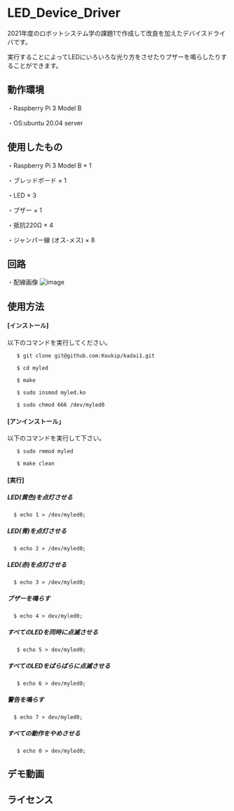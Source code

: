 # LED_Device_Driver

2021年度のロボットシステム学の課題1で作成して改良を加えたデバイスドライバです。

実行することによってLEDにいろいろな光り方をさせたりブザーを鳴らしたりすることができます。

## 動作環境

・Raspberry Pi 3 Model B
 
  ・OS:ubuntu 20.04 server
  
## 使用したもの

  ・Raspberry Pi 3 Model B × 1
 
  ・ブレッドボード × 1
  
  ・LED × 3
  
  ・ブザー × 1
  
  ・抵抗220Ω × 4
  
  ・ジャンパー線 (オス-メス) × 8
 
## 回路

・配線画像
  ![image](https://user-images.githubusercontent.com/93635163/146193856-701b8f7e-5bda-4630-a57e-6fdadeaed780.png)
  
 ## 使用方法
 
  #### [インストール]
  
  以下のコマンドを実行してください。
  
       $ git clone git@github.com:Koukip/kadai1.git
   
       $ cd myled
   
       $ make
   
       $ sudo insmod myled.ko
   
       $ sudo chmod 666 /dev/myled0
   
 #### [アンインストール」
  
  以下のコマンドを実行して下さい。
  
       $ sudo rmmod myled
   
       $ make clean
   
 #### [実行]
  
##### LED(黄色)を点灯させる
  
      $ echo 1 > /dev/myled0;
  
#####  LED(青)を点灯させる
  
      $ echo 2 > /dev/myled0;
  
#####  LED(赤)を点灯させる
  
      $ echo 3 > /dev/myled0;
  
#####  ブザーを鳴らす
  
      $ echo 4 > dev/myled0;
  
#####  すべてのLEDを同時に点滅させる
  
       $ echo 5 > dev/myled0;
  
#####  すべてのLEDをばらばらに点滅させる
  
       $ echo 6 > dev/myled0;
  
#####  警告を鳴らす
  
      $ echo 7 > dev/myled0;
  
#####  すべての動作をやめさせる
  
       $ echo 0 > dev/myled0;
  
 ## デモ動画
 

 ## ライセンス
 

